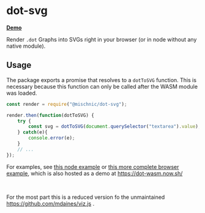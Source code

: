 # dot-svg

**[Demo](https://dot-wasm.now.sh/)**

Render `.dot` Graphs into SVGs right in your browser (or in node without any native module). 

## Usage

The package exports a promise that resolves to a `dotToSVG` function. This is necessary because this function can only be called after the WASM module was loaded.

```js
const render = require("@mischnic/dot-svg");

render.then(function(dotToSVG) {
	try {
		const svg = dotToSVG(document.querySelector("textarea").value);
	} catch(e){
		console.error(e);
	}
	// ...
});
```

For examples, see [this node example](./demo-node.js) or [this more complete browser example](./demo-browser), which is also hosted as a demo at https://dot-wasm.now.sh/

<br>

For the most part this is a reduced version fo the unmaintained https://github.com/mdaines/viz.js .